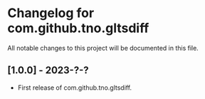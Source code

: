 # Changelog for com.github.tno.gltsdiff

All notable changes to this project will be documented in this file.

## [1.0.0] - 2023-?-?
* First release of com.github.tno.gltsdiff.
